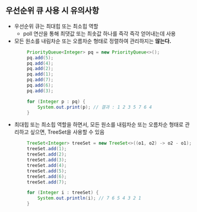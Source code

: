 ## 우선순위 큐 사용 시 유의사항

+ 우선순위 큐는 최대힙 또는 최소힙 역할
  + poll 연산을 통해 최댓값 또는 최솟값 하나를 즉각 즉각 얻어내는데 사용
+ 모든 원소를 내림차순 또는 오름차순 형태로 정렬하여 관리하지는 **않는다.**

```Java
        PriorityQueue<Integer> pq = new PriorityQueue<>();
        pq.add(5);
        pq.add(4);
        pq.add(2);
        pq.add(1);
        pq.add(7);
        pq.add(6);
        pq.add(3);

        for (Integer p : pq) {
            System.out.print(p); // 결과 : 1 2 3 5 7 6 4
        }
```

+ 최대힙 또는 최소힙 역할을 하면서, 모든 원소를 내림차순 또는 오름차순 형태로 관리하고 싶으면, TreeSet을 사용할 수 있음 

```Java
        TreeSet<Integer> treeSet = new TreeSet<>((o1, o2) -> o2 - o1);
        treeSet.add(1);
        treeSet.add(2);
        treeSet.add(3);
        treeSet.add(4);
        treeSet.add(5);
        treeSet.add(6);
        treeSet.add(7);

        for (Integer i : treeSet) {
            System.out.println(i); // 7 6 5 4 3 2 1
        }
```
